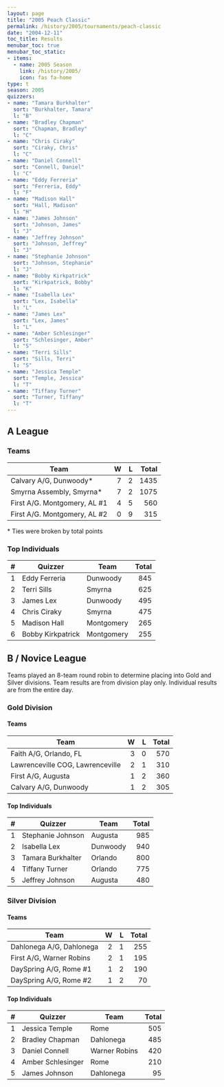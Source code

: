 ```yaml
---
layout: page
title: "2005 Peach Classic"
permalink: /history/2005/tournaments/peach-classic
date: "2004-12-11"
toc_title: Results
menubar_toc: true
menubar_toc_static:
- items:
  - name: 2005 Season
    link: /history/2005/
    icon: fas fa-home
type: t
season: 2005
quizzers:
- name: "Tamara Burkhalter"
  sort: "Burkhalter, Tamara"
  l: "B"
- name: "Bradley Chapman"
  sort: "Chapman, Bradley"
  l: "C"
- name: "Chris Ciraky"
  sort: "Ciraky, Chris"
  l: "C"
- name: "Daniel Connell"
  sort: "Connell, Daniel"
  l: "C"
- name: "Eddy Ferreria"
  sort: "Ferreria, Eddy"
  l: "F"
- name: "Madison Hall"
  sort: "Hall, Madison"
  l: "H"
- name: "James Johnson"
  sort: "Johnson, James"
  l: "J"
- name: "Jeffrey Johnson"
  sort: "Johnson, Jeffrey"
  l: "J"
- name: "Stephanie Johnson"
  sort: "Johnson, Stephanie"
  l: "J"
- name: "Bobby Kirkpatrick"
  sort: "Kirkpatrick, Bobby"
  l: "K"
- name: "Isabella Lex"
  sort: "Lex, Isabella"
  l: "L"
- name: "James Lex"
  sort: "Lex, James"
  l: "L"
- name: "Amber Schlesinger"
  sort: "Schlesinger, Amber"
  l: "S"
- name: "Terri Sills"
  sort: "Sills, Terri"
  l: "S"
- name: "Jessica Temple"
  sort: "Temple, Jessica"
  l: "T"
- name: "Tiffany Turner"
  sort: "Turner, Tiffany"
  l: "T"
---
```


## A League

### Teams

| Team                         |    W |    L | Total |
| ---------------------------- | ---: | ---: | ----: |
| Calvary A/G, Dunwoody*       |    7 |    2 |  1435 |
| Smyrna Assembly, Smyrna*     |    7 |    2 |  1075 |
| First A/G. Montgomery, AL #1 |    4 |    5 |   560 |
| First A/G. Montgomery, AL #2 |    0 |    9 |   315 |

\* Ties were broken by total points

### Top Individuals

|    # | Quizzer           | Team       | Total |
| ---: | ----------------- | ---------- | ----: |
|    1 | Eddy Ferreria     | Dunwoody   |   845 |
|    2 | Terri Sills       | Smyrna     |   625 |
|    3 | James Lex         | Dunwoody   |   495 |
|    4 | Chris Ciraky      | Smyrna     |   475 |
|    5 | Madison Hall      | Montgomery |   265 |
|    6 | Bobby Kirkpatrick | Montgomery |   255 |

## B / Novice League

Teams played an 8-team round robin to determine placing into Gold and Silver divisions. Team results are from division play only. Individual results are from the entire day.

### Gold Division

#### Teams

| Team                             |    W |    L | Total |
| -------------------------------- | ---: | ---: | ----: |
| Faith A/G, Orlando, FL           |    3 |    0 |   570 |
| Lawrenceville COG, Lawrenceville |    2 |    1 |   310 |
| First A/G, Augusta               |    1 |    2 |   360 |
| Calvary A/G, Dunwoody            |    1 |    2 |   305 |

#### Top Individuals

|    # | Quizzer           | Team     | Total |
| ---: | ----------------- | -------- | ----: |
|    1 | Stephanie Johnson | Augusta  |   985 |
|    2 | Isabella Lex      | Dunwoody |   940 |
|    3 | Tamara Burkhalter | Orlando  |   800 |
|    4 | Tiffany Turner    | Orlando  |   775 |
|    5 | Jeffrey Johnson   | Augusta  |   480 |

### Silver Division

#### Teams

| Team                     |    W |    L | Total |
| ------------------------ | ---: | ---: | ----: |
| Dahlonega A/G, Dahlonega |    2 |    1 |   255 |
| First A/G, Warner Robins |    2 |    1 |   195 |
| DaySpring A/G, Rome #1   |    1 |    2 |   190 |
| DaySpring A/G, Rome #2   |    1 |    2 |    70 |

#### Top Individuals

|    # | Quizzer           | Team          | Total |
| ---: | ----------------- | ------------- | ----: |
|    1 | Jessica Temple    | Rome          |   505 |
|    2 | Bradley Chapman   | Dahlonega     |   485 |
|    3 | Daniel Connell    | Warner Robins |   420 |
|    4 | Amber Schlesinger | Rome          |   210 |
|    5 | James Johnson     | Dahlonega     |    95 |